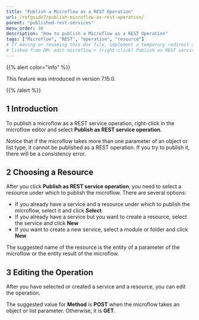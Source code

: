 ```yaml
---
title: "Publish a Microflow as a REST Operation"
url: /refguide7/publish-microflow-as-rest-operation/
parent: "published-rest-services"
menu_order: 30
description: "How to publish a Microflow as a REST Operation"
tags: ["Microflow", "REST", "operation", "resource"]
# If moving or renaming this doc file, implement a temporary redirect and let the respective team know they should update the URL in the product. See Mapping to Products for more details.
# linked from DM: edit microflow > (right-click) Publish as REST service operation > New > Help (integration)
---
```


{{% alert color="info" %}}

This feature was introduced in version 7.15.0.

{{% /alert %}}

## 1 Introduction

To publish a microflow as a REST service operation, right-click in the microflow editor and select **Publish as REST service operation**.

Notice that if the microflow takes more than one parameter of an object or list type, it cannot be published as a REST operation. If you try to publish it, there will be a consistency error.

## 2 Choosing a Resource

After you click **Publish as REST service operation**, you need to select a resource under which to publish the microflow. There are several options:

* If you already have a service and a resource under which to publish the microflow, select it and click **Select**
* If you already have a service but you want to create a resource, select the service and click **New**
* If you want to create a new service, select a module or folder and click **New**

The suggested name of the resource is the entity of a parameter of the microflow or the entity result of the microflow.

## 3 Editing the Operation

After you have selected or created a service and a resource, you can edit the operation.

The suggested value for **Method** is **POST** when the microflow takes an object or list parameter. Otherwise, it is **GET**.
